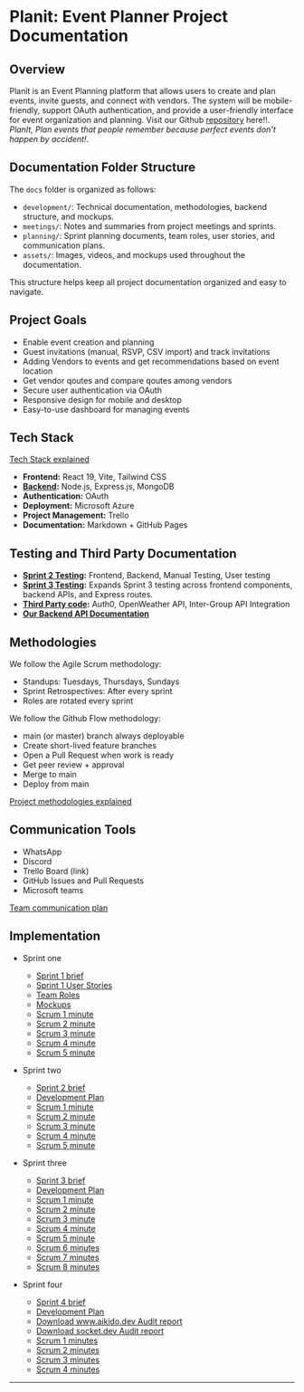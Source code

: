 # Planit: Event Planner Project Documentation

## Overview
Planit is an Event Planning platform that allows users to create and plan events, invite guests, and connect with vendors. The system will be mobile-friendly, support OAuth authentication, and provide a user-friendly interface for event organization and planning. Visit our Github [repository](https://github.com/Codexa-v1/Codexa.git) here!!. *PlanIt, Plan events that people remember because perfect events don't happen by accident!*.

## Documentation Folder Structure

The `docs` folder is organized as follows:
- `development/`: Technical documentation, methodologies, backend structure, and mockups.
- `meetings/`: Notes and summaries from project meetings and sprints.
- `planning/`: Sprint planning documents, team roles, user stories, and communication plans.
- `assets/`: Images, videos, and mockups used throughout the documentation.

This structure helps keep all project documentation organized and easy to navigate.

## Project Goals
- Enable event creation and planning
- Guest invitations (manual, RSVP, CSV import) and track invitations
- Adding Vendors to events and get recommendations based on event location
- Get vendor qoutes and compare qoutes among vendors
- Secure user authentication via OAuth
- Responsive design for mobile and desktop
- Easy-to-use dashboard for managing events

## Tech Stack

[Tech Stack explained](./development/TechStack.md)
- **Frontend:** React 19, Vite, Tailwind CSS
- **[Backend](./development/Backend.md):** Node.js, Express.js, MongoDB
- **Authentication:** OAuth
- **Deployment:** Microsoft Azure
- **Project Management:** Trello
- **Documentation:** Markdown + GitHub Pages

## Testing and Third Party Documentation
- **[Sprint 2 Testing](./planning/Sprint02/Testing.md):** Frontend, Backend, Manual Testing, User testing
- **[Sprint 3 Testing](./planning/Sprint03/Testing.md):** Expands Sprint 3 testing across frontend components, backend APIs, and Express routes.
- **[Third Party code](./development/ThirdPartyCode.md):** Auth0, OpenWeather API, Inter-Group API Integration
- **[Our Backend API Documentation](./development/BackendApi.md)**


## Methodologies
We follow the Agile Scrum methodology:
- Standups: Tuesdays, Thursdays, Sundays
- Sprint Retrospectives: After every sprint
- Roles are rotated every sprint

We follow the Github Flow methodology:
- main (or master) branch always deployable
- Create short-lived feature branches
- Open a Pull Request when work is ready
- Get peer review + approval
- Merge to main
- Deploy from main

[Project methodologies explained](./development/Methodologies.md)

## Communication Tools
- WhatsApp
- Discord
- Trello Board (link)
- GitHub Issues and Pull Requests
- Microsoft teams

[Team communication plan](./planning/Sprint01/Communication.md)


## Implementation 
- Sprint one
    - [Sprint 1 brief](./planning/Sprint01/Sprint01Brief.md)
    - [Sprint 1 User Stories](./planning/Sprint01/UserStories.md)
    - [Team Roles](./planning/Sprint01/TeamRoles.md)
    - [Mockups](./development/Mockups.md)
    - [Scrum 1 minute](./meetings/sprint01/2025-08-07-first-meeting.md)
    - [Scrum 2 minute](./meetings/sprint01/Scrum.md)
    - [Scrum 3 minute](./meetings/sprint01/Scrum02.md)
    - [Scrum 4 minute](./meetings/sprint01/Scrum03.md)
    - [Scrum 5 minute](./meetings/sprint01/Scrum04.md)
- Sprint two
    - [Sprint 2 brief](./planning/Sprint02/Sprint02Brief.md)
    - [Development Plan](./planning/Sprint02/DevelopmentPlan.md)
    - [Scrum 1 minute](./meetings/sprint02/Scrum01.md)
    - [Scrum 2 minute](./meetings/sprint02/Scrum02.md)
    - [Scrum 3 minute](./meetings/sprint02/Scrum03.md)
    - [Scrum 4 minute](./meetings/sprint02/Scrum04.md)
    - [Scrum 5 minute](./meetings/sprint02/Scrum05.md)
- Sprint three
    - [Sprint 3 brief](./planning/Sprint03/Sprint_3_Brief.md)
    - [Development Plan](./planning/Sprint03/DevelopmentPlan.md)
    - [Scrum 1 minute](./meetings/sprint03/scrum01.md)
    - [Scrum 2 minute](./meetings/sprint03/Scrum02.md)
    - [Scrum 3 minute](./meetings/sprint03/Scrum03.md)
    - [Scrum 4 minute](./meetings/sprint03/Scrum04.md)
    - [Scrum 5 minute](./meetings/sprint03/Scrum05.md)
    - [Scrum 6 minutes](./meetings/sprint03/Scrum06.md)
    - [Scrum 7 minutes](./meetings/sprint03/Scrum07.md)
    - [Scrum 8 minutes](./meetings/sprint03/Scrum08.md)

- Sprint four
    - [Sprint 4 brief](./planning/Sprint04/Sprint_4_Brief.md)
    - [Development Plan](./planning/Sprint04/DevelopmentPlan.md)
    - [Download www.aikido.dev Audit report](./assets/audit_reports/Tinycolor%20supply%20chain%20attack.pdf)
    - [Download socket.dev Audit report](./assets/audit_reports/Debug%20and%20Chalk%20supply%20chain%20attack.pdf)
    - [Scrum 1 minutes](./meetings/sprint04/Scrum01.md)
    - [Scrum 2 minutes](./meetings/sprint04/Scrum02.md)
    - [Scrum 3 minutes](./meetings/sprint04/Scrum03.md)
    - [Scrum 4 minutes](./meetings/sprint04/Scrum04.md)
    
---

